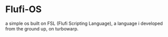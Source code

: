 # Flufi-OS
a simple os built on FSL (Flufi Scripting Language), a language i developed from the ground up, on turbowarp.

